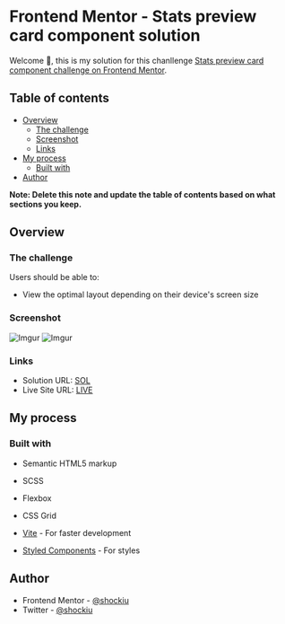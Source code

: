 # Frontend Mentor - Stats preview card component solution

Welcome 👋, this is my solution for this chanllenge [Stats preview card component challenge on Frontend Mentor](https://www.frontendmentor.io/challenges/stats-preview-card-component-8JqbgoU62). 

## Table of contents

- [Overview](#overview)
  - [The challenge](#the-challenge)
  - [Screenshot](#screenshot)
  - [Links](#links)
- [My process](#my-process)
  - [Built with](#built-with)
- [Author](#author)


**Note: Delete this note and update the table of contents based on what sections you keep.**

## Overview

### The challenge

Users should be able to:

- View the optimal layout depending on their device's screen size

### Screenshot
![Imgur](https://i.imgur.com/aYkH7VK.png)
![Imgur](https://i.imgur.com/I9gvfIe.png)

### Links

- Solution URL: [SOL](https://github.com/shockiu/card-grid-ugly)
- Live Site URL: [LIVE](https://shockiu.github.io/card-grid-ugly/)

## My process

### Built with

- Semantic HTML5 markup
- SCSS
- Flexbox
- CSS Grid

- [Vite](https://vitejs.dev/) - For faster development  
- [Styled Components](https://styled-components.com/) - For styles


## Author

- Frontend Mentor - [@shockiu](https://www.frontendmentor.io/profile/shockiu)
- Twitter - [@shockiu](https://twitter.com/shockiu)

